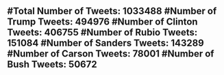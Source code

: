 #Total Number of Tweets: 1033488 
#Number of Trump Tweets: 494976
#Number of Clinton Tweets: 406755
#Number of Rubio Tweets: 151084
#Number of Sanders Tweets: 143289
#Number of Carson Tweets: 78001
#Number of Bush Tweets: 50672
---
